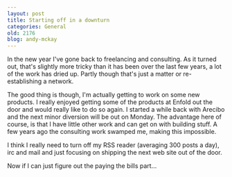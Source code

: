 ```yaml
---
layout: post
title: Starting off in a downturn
categories: General
old: 2176
blog: andy-mckay
---
```

<p>In the new year I've gone back to freelancing and consulting. As it turned out, that's slightly more tricky than it has been over the last few years, a lot of the work has dried up. Partly though that's just a matter or re-establishing a network.</p>
<p>The good thing is though, I'm actually getting to work on some new products. I really enjoyed getting some of the products at Enfold out the door and would really like to do so again. I started a while back with Arecibo and the next minor diversion will be out on Monday. The advantage here of course, is that I have little other work and can get on with building stuff. A few years ago the consulting work swamped me, making this impossible.</p>
<p>I think I really need to turn off my RSS reader (averaging 300 posts a day), irc and mail and just focusing on shipping the next web site out of the door.</p>
<p>Now if I can just figure out the paying the bills part...</p>